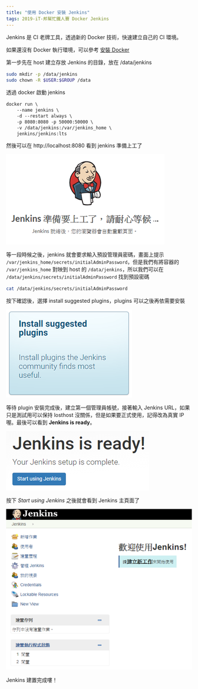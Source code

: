 ```yaml
---
title: "使用 Docker 安裝 Jenkins"
tags: 2019-iT-邦幫忙鐵人賽 Docker Jenkins
---
```


Jenkins 是 CI 老牌工具，透過新的 Docker 技術，快速建立自己的 CI 環境。

如果還沒有 Docker 執行環境，可以參考 [安裝 Docker](https://twblog.hongjianching.com/2018/10/02/install-docker/)

第一步先在 host 建立存放 Jenkins 的目錄，放在 /data/jenkins

```bash
sudo mkdir -p /data/jenkins
sudo chown -R $USER:$GROUP /data
```

透過 docker 啟動 jenkins
```
docker run \
    --name jenkins \
    -d --restart always \
    -p 8080:8080 -p 50000:50000 \
    -v /data/jenkins:/var/jenkins_home \
    jenkins/jenkins:lts
```

然後可以在 http://localhost:8080 看到 jenkins 準備上工了

![](/assets/images/2018-10-09-install-jenkins-with-docker/2018-10-09_21-19-05.png)

等一段時候之後，jenkins 就會要求輸入預設管理員密碼，畫面上提示 `/var/jenkins_home/secrets/initialAdminPassword`，但是我們有將容器的 `/var/jenkins_home` 對映到 host 的 `/data/jenkins`，所以我們可以在 `/data/jenkins/secrets/initialAdminPassword` 找到預設密碼

```bash
cat /data/jenkins/secrets/initialAdminPassword
```

按下確認後，選擇 install suggested plugins，plugins 可以之後再依需要安裝

![](/assets/images/2018-10-09-install-jenkins-with-docker/2018-10-09_21-31-09.png)

等待 plugin 安裝完成後，建立第一個管理員帳號，接著輸入 Jenkins URL，如果只是測試用可以保持 losthost 沒關係，但是如果要正式使用，記得改為真實 IP 喔。最後可以看到 **Jenkins is ready**。

![](/assets/images/2018-10-09-install-jenkins-with-docker/2018-10-09_21-51-52.png)

按下 *Start using Jenkins* 之後就會看到 Jenkins 主頁面了

![](/assets/images/2018-10-09-install-jenkins-with-docker/2018-10-09_21-53-11.png)

Jenkins 建置完成嘍！